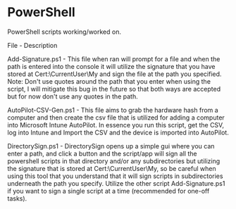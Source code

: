 # PowerShell
PowerShell scripts working/worked on.

File - Description

Add-Signature.ps1 - This file when ran will prompt for a file and when the path is entered into the console it will utilize the signature that you have stored at Cert:\CurrentUser\My and sign the file at the path you specified. Note: Don't use quotes around the path that you enter when using the script, I will mitigate this bug in the future so that both ways are accepted but for now don't use any quotes in the path.

AutoPilot-CSV-Gen.ps1 - This file aims to grab the hardware hash from a computer and then create the csv file that is utilized for adding a computer into Microsoft Intune AutoPilot. In essence you run this script, get the CSV, log into Intune and Import the CSV and the device is imported into AutoPilot.

DirectorySign.ps1 - DirectorySign opens up a simple gui where you can enter a path, and click a button and the script/app will sign all the powershell scripts in that directory and/or any subdirectories but utilizing the signature that is stored at Cert:\CurrentUser\My, so be careful when using this tool that you understand that it will sign scripts in subdirectories underneath the path you specify. Utilize the other script Add-Signature.ps1 if you want to sign a single script at a time (recommended for one-off tasks).
